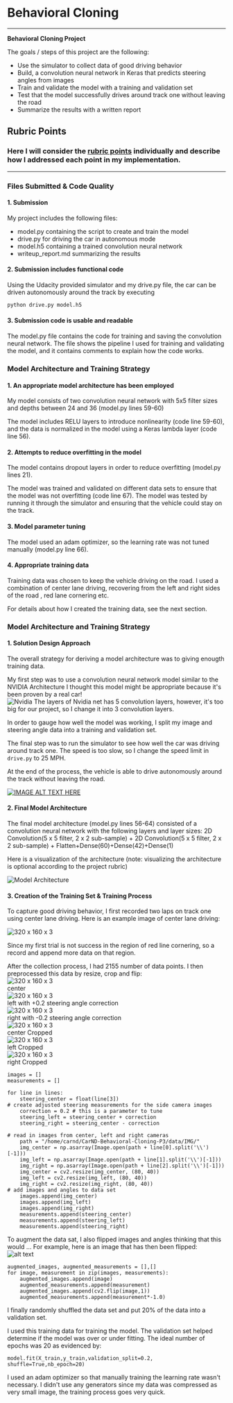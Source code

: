 
# **Behavioral Cloning** 

---

**Behavioral Cloning Project**

The goals / steps of this project are the following:
* Use the simulator to collect data of good driving behavior
* Build, a convolution neural network in Keras that predicts steering angles from images
* Train and validate the model with a training and validation set
* Test that the model successfully drives around track one without leaving the road
* Summarize the results with a written report


[//]: # (Image References)

[image1]: ./examples/placeholder.png "Model Visualization"
[image2]: ./examples/center_2017_12_24_08_29_51_739.jpg "Center Image"
[image3]: ./examples/center_2017_12_24_08_29_51_739_flipped.jpg "Recovery Image"
[image4]: ./examples/center_2017_12_24_08_29_51_173_re.jpg "Center Re"
[image5]: ./examples/left_2017_12_24_08_29_51_173_re.jpg "Left Re"
[image6]: ./examples/right_2017_12_24_08_29_51_173_re.jpg "Right Re"
[image7]: ./examples/center_2017_12_24_08_29_51_173_cropp.jpg "Mid Cropp"
[image8]: ./examples/Model_Architecture.png "Model Architecture"
[image9]: ./examples/nvidia.png "nvidia net"
[image10]: ./examples/left_2017_12_24_08_29_51_173_cropp.jpg "left Cropp"
[image11]: ./examples/right_2017_12_24_08_29_51_173_cropp.jpg "right Cropp"
## Rubric Points
### Here I will consider the [rubric points](https://review.udacity.com/#!/rubrics/432/view) individually and describe how I addressed each point in my implementation.  

---
### Files Submitted & Code Quality

#### 1. Submission

My project includes the following files:
* model.py containing the script to create and train the model
* drive.py for driving the car in autonomous mode
* model.h5 containing a trained convolution neural network 
* writeup_report.md summarizing the results

#### 2. Submission includes functional code
Using the Udacity provided simulator and my drive.py file, the car can be driven autonomously around the track by executing 
```sh
python drive.py model.h5
```

#### 3. Submission code is usable and readable

The model.py file contains the code for training and saving the convolution neural network. The file shows the pipeline I used for training and validating the model, and it contains comments to explain how the code works.

### Model Architecture and Training Strategy

#### 1. An appropriate model architecture has been employed

My model consists of two convolution neural network with 5x5 filter sizes and depths between 24 and 36 (model.py lines 59-60) 

The model includes RELU layers to introduce nonlinearity (code line 59-60), and the data is normalized in the model using a Keras lambda layer (code line 56). 

#### 2. Attempts to reduce overfitting in the model

The model contains dropout layers in order to reduce overfitting (model.py lines 21). 

The model was trained and validated on different data sets to ensure that the model was not overfitting (code line 67). The model was tested by running it through the simulator and ensuring that the vehicle could stay on the track.

#### 3. Model parameter tuning

The model used an adam optimizer, so the learning rate was not tuned manually (model.py line 66).

#### 4. Appropriate training data

Training data was chosen to keep the vehicle driving on the road. I used a combination of center lane driving, recovering from the left and right sides of the road , red lane cornering etc. 

For details about how I created the training data, see the next section. 

### Model Architecture and Training Strategy

#### 1. Solution Design Approach

The overall strategy for deriving a model architecture was to giving enougth training data.

My first step was to use a convolution neural network model similar to the NVIDIA Architecture I thought this model might be appropriate because it's been proven by a real car!<br>
![Nvidia][image9]
The layers of Nvidia net has 5 convolution layers, however, it's too big for our project, so I change it into 3 convolution layers.

In order to gauge how well the model was working, I split my image and steering angle data into a training and validation set. 

The final step was to run the simulator to see how well the car was driving around track one. The speed is too slow, so I change the speed limit in `drive.py` to 25 MPH.

At the end of the process, the vehicle is able to drive autonomously around the track without leaving the road.

[![IMAGE ALT TEXT HERE](https://img.youtube.com/vi/jSaAvgxrW1Q/0.jpg)](https://www.youtube.com/watch?v=jSaAvgxrW1Q)

#### 2. Final Model Architecture

The final model architecture (model.py lines 56-64) consisted of a convolution neural network with the following layers and layer sizes:
2D Convolution(5 x 5 filter, 2 x 2 sub-sample) + 2D Convolution(5 x 5 filter, 2 x 2 sub-sample) + Flatten+Dense(60)+Dense(42)+Dense(1)

Here is a visualization of the architecture (note: visualizing the architecture is optional according to the project rubric)<br>

![Model Architecture][image8]<br>

#### 3. Creation of the Training Set & Training Process

To capture good driving behavior, I first recorded two laps on track one using center lane driving. Here is an example image of center lane driving:<br>

![320 x 160 x 3][image2]<br>

Since my first trial is not success in the region of red line cornering, so a record and append more data on that region. 

After the collection process, I had 2155 number of data points. I then preprocessed this data by resize, crop and flip:<br>
![320 x 160 x 3][image4]<br>
center<br>
![320 x 160 x 3][image5]<br>
left with +0.2 steering angle correction<br>
![320 x 160 x 3][image6]<br>
right with -0.2 steering angle correction<br>
![320 x 160 x 3][image7]<br>
center Cropped<br>
![320 x 160 x 3][image10]<br>
left Cropped<br>
![320 x 160 x 3][image11]<br>
right Cropped<br>
```
images = []
measurements = []

for line in lines:
    steering_center = float(line[3])
# create adjusted steering measurements for the side camera images
    correction = 0.2 # this is a parameter to tune
    steering_left = steering_center + correction
    steering_right = steering_center - correction

# read in images from center, left and right cameras
    path = "/home/carnd/CarND-Behavioral-Cloning-P3/data/IMG/"
    img_center = np.asarray(Image.open(path + line[0].split('\\')[-1]))
    img_left = np.asarray(Image.open(path + line[1].split('\\')[-1]))
    img_right = np.asarray(Image.open(path + line[2].split('\\')[-1]))
    img_center = cv2.resize(img_center, (80, 40))
    img_left = cv2.resize(img_left, (80, 40))
    img_right = cv2.resize(img_right, (80, 40))
# add images and angles to data set
    images.append(img_center)
    images.append(img_left)
    images.append(img_right)
    measurements.append(steering_center)
    measurements.append(steering_left)
    measurements.append(steering_right)
```
To augment the data sat, I also flipped images and angles thinking that this would ... For example, here is an image that has then been flipped:<br>
![alt text][image3]<br>
```
augmented_images, augmented_measurements = [],[]
for image, measurement in zip(images, measurements):
    augmented_images.append(image)
    augmented_measurements.append(measurement)
    augmented_images.append(cv2.flip(image,1))
    augmented_measurements.append(measurement*-1.0)
```

I finally randomly shuffled the data set and put 20% of the data into a validation set. 

I used this training data for training the model. The validation set helped determine if the model was over or under fitting. The ideal number of epochs was 20 as evidenced by:
```
model.fit(X_train,y_train,validation_split=0.2, shuffle=True,nb_epoch=20)

```
I used an adam optimizer so that manually training the learning rate wasn't necessary. I didn't use any generators since my data was compressed as very small image, the training process goes very quick.
